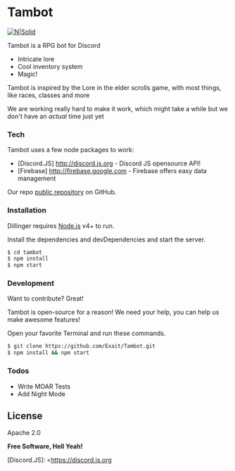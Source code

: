 # Tambot

[![N|Solid](https://nodejs.org/static/images/logos/nodejs-new-pantone-black.png)](https://nodejs.org)

Tambot is a RPG bot for Discord

  - Intricate lore
  - Cool inventory system
  - Magic!



Tambot is inspired by the Lore in the elder scrolls game, with most things, like races, classes and more



We are working really hard to make it work, which might take a while but we don't have an *actual* time just yet

### Tech

Tambot uses a few node packages to work:

* [Discord.JS] <http://discord.js.org> - Discord JS opensource API!
* [Firebase] <http://firebase.google.com> - Firebase offers easy data management

Our repo [public repository][tamb]
 on GitHub.

### Installation

Dillinger requires [Node.js](https://nodejs.org/) v4+ to run.

Install the dependencies and devDependencies and start the server.

```sh
$ cd tambot
$ npm install
$ npm start
```





### Development

Want to contribute? Great!

Tambot is open-source for a reason!
We need your help, you can help us make awesome features!

Open your favorite Terminal and run these commands.

```sh
$ git clone https://github.com/Exait/Tambot.git
$ npm install && npm start
```


### Todos

 - Write MOAR Tests
 - Add Night Mode

License
----

Apache 2.0


**Free Software, Hell Yeah!**

[//]: # (These are reference links used in the body of this note and get stripped out when the markdown processor does its job. There is no need to format nicely because it shouldn't be seen. Thanks SO - http://stackoverflow.com/questions/4823468/store-comments-in-markdown-syntax)


   [tamb]: <https://github.com/Exait/Tambot>
   [git-repo-url]: <https://github.com/Exait/Tambot.git>
   [Discord.JS]: <https://discord.js.org
